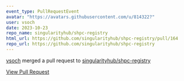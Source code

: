 ```yaml
---
event_type: PullRequestEvent
avatar: "https://avatars.githubusercontent.com/u/814322?"
user: vsoch
date: 2023-10-23
repo_name: singularityhub/shpc-registry
html_url: https://github.com/singularityhub/shpc-registry/pull/164
repo_url: https://github.com/singularityhub/shpc-registry
---
```


<a href='https://github.com/vsoch' target='_blank'>vsoch</a> merged a pull request to <a href='https://github.com/singularityhub/shpc-registry' target='_blank'>singularityhub/shpc-registry</a>

<a href='https://github.com/singularityhub/shpc-registry/pull/164' target='_blank'>View Pull Request</a>